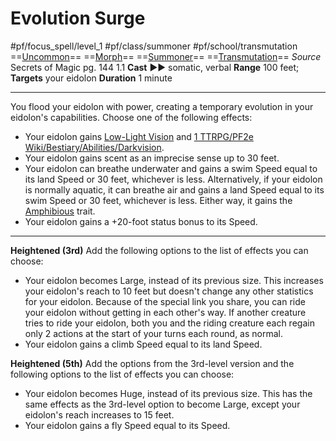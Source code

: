 # Evolution Surge
#pf/focus_spell/level_1 #pf/class/summoner #pf/school/transmutation 
==[Uncommon](../../../Traits/Uncommon.md)== ==[Morph](../../../Traits/Morph.md)== ==[Summoner](../../../Traits/Summoner.md)== ==[Transmutation](../../../Traits/Transmutation.md)==
*Source* Secrets of Magic pg. 144 1.1
**Cast** ►► somatic, verbal
**Range** 100 feet; **Targets** your eidolon
**Duration** 1 minute

---
You flood your eidolon with power, creating a temporary evolution in your eidolon's capabilities. Choose one of the following effects:
- Your eidolon gains [Low-Light Vision](../../../Bestiary/Abilities/Low-Light%20Vision.md) and [1 TTRPG/PF2e Wiki/Bestiary/Abilities/Darkvision](1%20TTRPG/PF2e%20Wiki/Bestiary/Abilities/Darkvision).
- Your eidolon gains scent as an imprecise sense up to 30 feet.
- Your eidolon can breathe underwater and gains a swim Speed equal to its land Speed or 30 feet, whichever is less. Alternatively, if your eidolon is normally aquatic, it can breathe air and gains a land Speed equal to its swim Speed or 30 feet, whichever is less. Either way, it gains the [Amphibious](../../../Traits/Amphibious.md) trait.
- Your eidolon gains a +20-foot status bonus to its Speed.

<hr>

**Heightened (3rd)** Add the following options to the list of effects you can choose:
- Your eidolon becomes Large, instead of its previous size. This increases your eidolon's reach to 10 feet but doesn't change any other statistics for your eidolon. Because of the special link you share, you can ride your eidolon without getting in each other's way. If another creature tries to ride your eidolon, both you and the riding creature each regain only 2 actions at the start of your turns each round, as normal.
- Your eidolon gains a climb Speed equal to its land Speed.

**Heightened (5th)** Add the options from the 3rd-level version and the following options to the list of effects you can choose:
- Your eidolon becomes Huge, instead of its previous size. This has the same effects as the 3rd-level option to become Large, except your eidolon's reach increases to 15 feet.
- Your eidolon gains a fly Speed equal to its Speed.